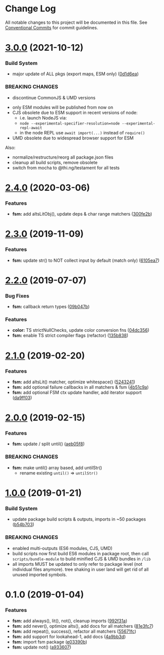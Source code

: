 # Change Log

All notable changes to this project will be documented in this file.
See [Conventional Commits](https://conventionalcommits.org) for commit guidelines.

# [3.0.0](https://github.com/thi-ng/umbrella/compare/@thi.ng/fsm@2.4.63...@thi.ng/fsm@3.0.0) (2021-10-12)


### Build System

* major update of ALL pkgs (export maps, ESM only) ([0d1d6ea](https://github.com/thi-ng/umbrella/commit/0d1d6ea9fab2a645d6c5f2bf2591459b939c09b6))


### BREAKING CHANGES

* discontinue CommonJS & UMD versions

- only ESM modules will be published from now on
- CJS obsolete due to ESM support in recent versions of node:
  - i.e. launch NodeJS via:
  - `node --experimental-specifier-resolution=node --experimental-repl-await`
  - in the node REPL use `await import(...)` instead of `require()`
- UMD obsolete due to widespread browser support for ESM

Also:
- normalize/restructure/reorg all package.json files
- cleanup all build scripts, remove obsolete
- switch from mocha to @thi.ng/testament for all tests






#  [2.4.0](https://github.com/thi-ng/umbrella/compare/@thi.ng/fsm@2.3.7...@thi.ng/fsm@2.4.0) (2020-03-06) 

###  Features 

- **fsm:** add altsLitObj(), update deps & char range matchers ([300fe2b](https://github.com/thi-ng/umbrella/commit/300fe2bf6a814f3822a2173576c8ab7b76d3f4bb)) 

#  [2.3.0](https://github.com/thi-ng/umbrella/compare/@thi.ng/fsm@2.2.5...@thi.ng/fsm@2.3.0) (2019-11-09) 

###  Features 

- **fsm:** update str() to NOT collect input by default (match only) ([6105ea7](https://github.com/thi-ng/umbrella/commit/6105ea7f8a9c99b0117bb6db2396607438c1eb02)) 

#  [2.2.0](https://github.com/thi-ng/umbrella/compare/@thi.ng/fsm@2.1.15...@thi.ng/fsm@2.2.0) (2019-07-07) 

###  Bug Fixes 

- **fsm:** callback return types ([09b047b](https://github.com/thi-ng/umbrella/commit/09b047b)) 

###  Features 

- **color:** TS strictNullChecks, update color conversion fns ([04dc356](https://github.com/thi-ng/umbrella/commit/04dc356)) 
- **fsm:** enable TS strict compiler flags (refactor) ([135b838](https://github.com/thi-ng/umbrella/commit/135b838)) 

#  [2.1.0](https://github.com/thi-ng/umbrella/compare/@thi.ng/fsm@2.0.0...@thi.ng/fsm@2.1.0) (2019-02-20) 

###  Features 

- **fsm:** add altsLit() matcher, optimize whitespace() ([5243241](https://github.com/thi-ng/umbrella/commit/5243241)) 
- **fsm:** add optional failure callbacks in all matchers & fsm ([4b51c9a](https://github.com/thi-ng/umbrella/commit/4b51c9a)) 
- **fsm:** add optional FSM ctx update handler, add iterator support ([da9ff03](https://github.com/thi-ng/umbrella/commit/da9ff03)) 

#  [2.0.0](https://github.com/thi-ng/umbrella/compare/@thi.ng/fsm@1.0.4...@thi.ng/fsm@2.0.0) (2019-02-15) 

###  Features 

- **fsm:** update / split until() ([aeb05f8](https://github.com/thi-ng/umbrella/commit/aeb05f8)) 

###  BREAKING CHANGES 

- **fsm:** make until() array based, add untilStr() 
    - rename existing `until()` => `untilStr()` 

#  [1.0.0](https://github.com/thi-ng/umbrella/compare/@thi.ng/fsm@0.1.0...@thi.ng/fsm@1.0.0) (2019-01-21) 

###  Build System 

- update package build scripts & outputs, imports in ~50 packages ([b54b703](https://github.com/thi-ng/umbrella/commit/b54b703)) 

###  BREAKING CHANGES 

- enabled multi-outputs (ES6 modules, CJS, UMD) 
- build scripts now first build ES6 modules in package root, then call   `scripts/bundle-module` to build minified CJS & UMD bundles in `/lib` 
- all imports MUST be updated to only refer to package level   (not individual files anymore). tree shaking in user land will get rid of   all unused imported symbols. 

#  0.1.0 (2019-01-04) 

###  Features 

- **fsm:** add always(), lit(), not(), cleanup imports ([992f31a](https://github.com/thi-ng/umbrella/commit/992f31a)) 
- **fsm:** add never(), optimize alts(), add docs for all matchers ([81e3fc7](https://github.com/thi-ng/umbrella/commit/81e3fc7)) 
- **fsm:** add repeat(), success(), refactor all matchers ([55671fc](https://github.com/thi-ng/umbrella/commit/55671fc)) 
- **fsm:** add support for lookahead-1, add docs ([4a9bb3d](https://github.com/thi-ng/umbrella/commit/4a9bb3d)) 
- **fsm:** import fsm package ([e03390b](https://github.com/thi-ng/umbrella/commit/e03390b)) 
- **fsm:** update not() ([a933607](https://github.com/thi-ng/umbrella/commit/a933607))
